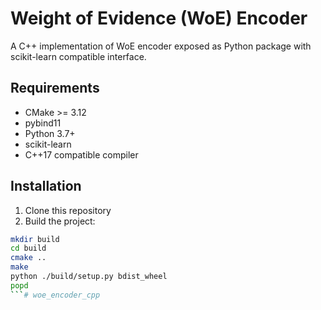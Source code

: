 # Weight of Evidence (WoE) Encoder

A C++ implementation of WoE encoder exposed as Python package with scikit-learn compatible interface.

## Requirements
- CMake >= 3.12
- pybind11
- Python 3.7+
- scikit-learn
- C++17 compatible compiler

## Installation
1. Clone this repository
2. Build the project:
```bash
mkdir build
cd build
cmake ..
make
python ./build/setup.py bdist_wheel
popd
```# woe_encoder_cpp
